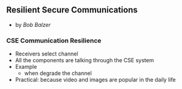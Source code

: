 Resilient Secure Communications
---

- by *Bob Balzer*

### CSE Communication Resilience
- Receivers select channel
- All the components are talking through the CSE system
- Example
	- when degrade the channel
- Practical: because video and images are popular in the daily life

